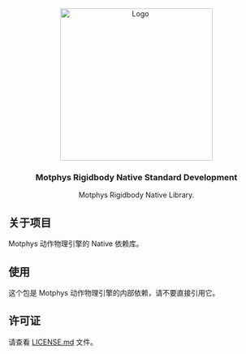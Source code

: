 <div align="center">
  <a href="https://www.motphys.com/">
    <img src="https://www.motphys.com/img/logo.868c1b7b.svg" alt="Logo" width="300" >
  </a>
  <h3 align="center">Motphys Rigidbody Native Standard Development</h3>
  <p align="center">
    Motphys Rigidbody Native Library.
  </p>
</div>

## 关于项目

Motphys 动作物理引擎的 Native 依赖库。

## 使用

这个包是 Motphys 动作物理引擎的内部依赖，请不要直接引用它。

## 许可证

请查看 [LICENSE.md](LICENSE.md) 文件。
